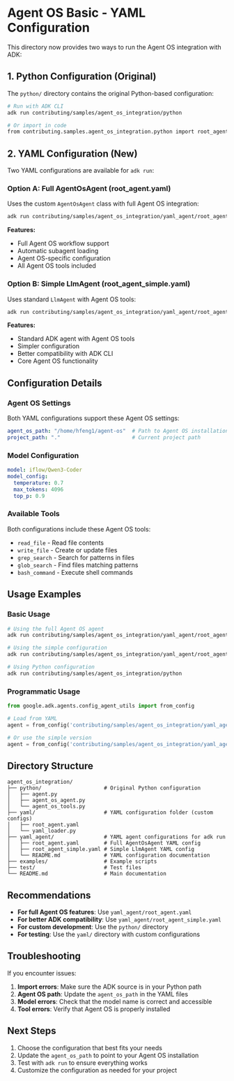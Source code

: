 # Agent OS Basic - YAML Configuration

This directory now provides two ways to run the Agent OS integration with ADK:

## 1. Python Configuration (Original)

The `python/` directory contains the original Python-based configuration:

```bash
# Run with ADK CLI
adk run contributing/samples/agent_os_integration/python

# Or import in code
from contributing.samples.agent_os_integration.python import root_agent
```

## 2. YAML Configuration (New)

Two YAML configurations are available for `adk run`:

### Option A: Full AgentOsAgent (root_agent.yaml)

Uses the custom `AgentOsAgent` class with full Agent OS integration:

```bash
adk run contributing/samples/agent_os_integration/yaml_agent/root_agent.yaml
```

**Features:**
- Full Agent OS workflow support
- Automatic subagent loading
- Agent OS-specific configuration
- All Agent OS tools included

### Option B: Simple LlmAgent (root_agent_simple.yaml)

Uses standard `LlmAgent` with Agent OS tools:

```bash
adk run contributing/samples/agent_os_integration/yaml_agent/root_agent_simple.yaml
```

**Features:**
- Standard ADK agent with Agent OS tools
- Simpler configuration
- Better compatibility with ADK CLI
- Core Agent OS functionality

## Configuration Details

### Agent OS Settings

Both YAML configurations support these Agent OS settings:

```yaml
agent_os_path: "/home/hfeng1/agent-os"  # Path to Agent OS installation
project_path: "."                       # Current project path
```

### Model Configuration

```yaml
model: iflow/Qwen3-Coder
model_config:
  temperature: 0.7
  max_tokens: 4096
  top_p: 0.9
```

### Available Tools

Both configurations include these Agent OS tools:
- `read_file` - Read file contents
- `write_file` - Create or update files
- `grep_search` - Search for patterns in files
- `glob_search` - Find files matching patterns
- `bash_command` - Execute shell commands

## Usage Examples

### Basic Usage

```bash
# Using the full Agent OS agent
adk run contributing/samples/agent_os_integration/yaml_agent/root_agent.yaml

# Using the simple configuration
adk run contributing/samples/agent_os_integration/yaml_agent/root_agent_simple.yaml

# Using Python configuration
adk run contributing/samples/agent_os_integration/python
```

### Programmatic Usage

```python
from google.adk.agents.config_agent_utils import from_config

# Load from YAML
agent = from_config('contributing/samples/agent_os_integration/yaml_agent/root_agent.yaml')

# Or use the simple version
agent = from_config('contributing/samples/agent_os_integration/yaml_agent/root_agent_simple.yaml')
```

## Directory Structure

```
agent_os_integration/
├── python/                    # Original Python configuration
│   ├── agent.py
│   ├── agent_os_agent.py
│   └── agent_os_tools.py
├── yaml/                      # YAML configuration folder (custom configs)
│   ├── root_agent.yaml
│   └── yaml_loader.py
├── yaml_agent/                # YAML agent configurations for adk run
│   ├── root_agent.yaml        # Full AgentOsAgent YAML config
│   ├── root_agent_simple.yaml # Simple LlmAgent YAML config
│   └── README.md              # YAML configuration documentation
├── examples/                  # Example scripts
├── test/                      # Test files
└── README.md                  # Main documentation
```

## Recommendations

- **For full Agent OS features**: Use `yaml_agent/root_agent.yaml`
- **For better ADK compatibility**: Use `yaml_agent/root_agent_simple.yaml`
- **For custom development**: Use the `python/` directory
- **For testing**: Use the `yaml/` directory with custom configurations

## Troubleshooting

If you encounter issues:

1. **Import errors**: Make sure the ADK source is in your Python path
2. **Agent OS path**: Update the `agent_os_path` in the YAML files
3. **Model errors**: Check that the model name is correct and accessible
4. **Tool errors**: Verify that Agent OS is properly installed

## Next Steps

1. Choose the configuration that best fits your needs
2. Update the `agent_os_path` to point to your Agent OS installation
3. Test with `adk run` to ensure everything works
4. Customize the configuration as needed for your project
